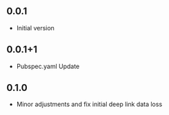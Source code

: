 ## 0.0.1
* Initial version
## 0.0.1+1
* Pubspec.yaml Update
## 0.1.0
* Minor adjustments and fix initial deep link data loss

